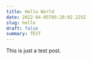 ```yaml
---
title: Hello World
date: 2022-04-05T05:28:02.225Z
slug: hello
draft: false
summary: TEST
---
```

This is just a test post.